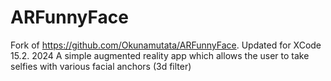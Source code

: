 # ARFunnyFace
Fork of https://github.com/Okunamutata/ARFunnyFace. Updated for XCode 15.2. 2024
A simple augmented reality app which allows the user to take selfies with various facial anchors (3d filter)
